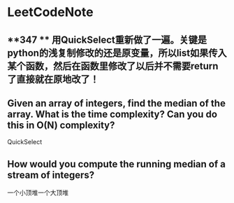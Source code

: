 # LeetCodeNote
## **347 ** 用QuickSelect重新做了一遍。关键是python的浅复制修改的还是原变量，所以list如果传入某个函数，然后在函数里修改了以后并不需要return了直接就在原地改了！
## Given an array of integers, find the median of the array.  What is the time complexity?  Can you do this in O(N) complexity?
QuickSelect

## How would you compute the running median of a stream of integers? 
一个小顶堆一个大顶堆
